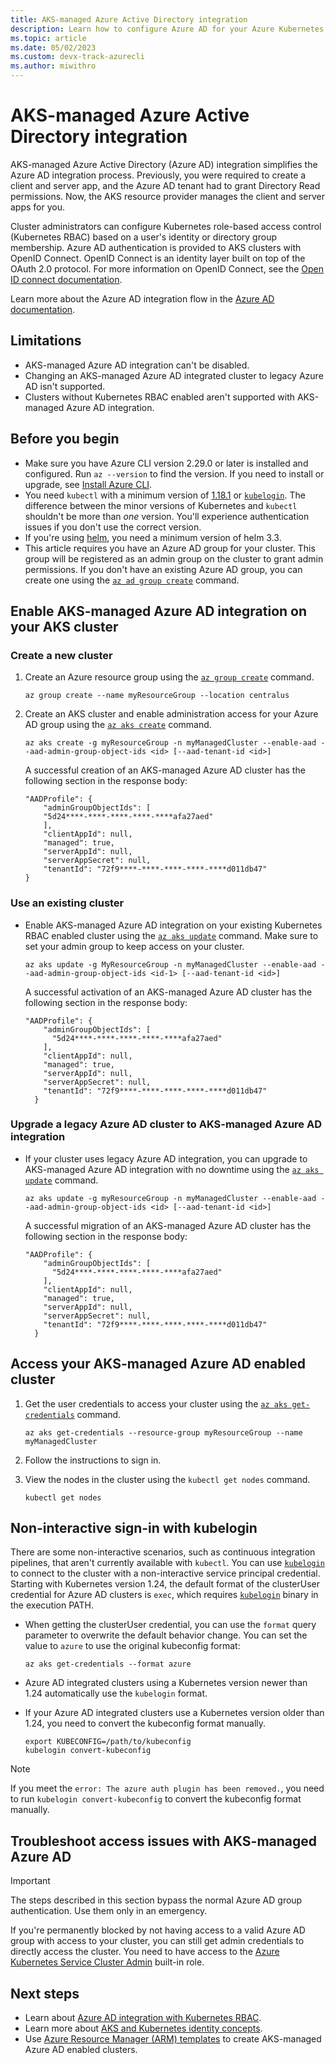 ```yaml
---
title: AKS-managed Azure Active Directory integration
description: Learn how to configure Azure AD for your Azure Kubernetes Service (AKS) clusters.
ms.topic: article
ms.date: 05/02/2023
ms.custom: devx-track-azurecli
ms.author: miwithro
---
```


# AKS-managed Azure Active Directory integration

AKS-managed Azure Active Directory (Azure AD) integration simplifies the Azure AD integration process. Previously, you were required to create a client and server app, and the Azure AD tenant had to grant Directory Read permissions. Now, the AKS resource provider manages the client and server apps for you.

Cluster administrators can configure Kubernetes role-based access control (Kubernetes RBAC) based on a user's identity or directory group membership. Azure AD authentication is provided to AKS clusters with OpenID Connect. OpenID Connect is an identity layer built on top of the OAuth 2.0 protocol. For more information on OpenID Connect, see the [Open ID connect documentation][open-id-connect].

Learn more about the Azure AD integration flow in the [Azure AD documentation](concepts-identity.md#azure-ad-integration).

## Limitations

* AKS-managed Azure AD integration can't be disabled.
* Changing an AKS-managed Azure AD integrated cluster to legacy Azure AD isn't supported.
* Clusters without Kubernetes RBAC enabled aren't supported with AKS-managed Azure AD integration.

## Before you begin

* Make sure you have Azure CLI version 2.29.0 or later is installed and configured. Run `az --version` to find the version. If you need to install or upgrade, see [Install Azure CLI](/cli/azure/install-azure-cli).
* You need `kubectl` with a minimum version of [1.18.1](https://github.com/kubernetes/kubernetes/blob/master/CHANGELOG/CHANGELOG-1.18.md#v1181) or [`kubelogin`](https://github.com/Azure/kubelogin). The difference between the minor versions of Kubernetes and `kubectl` shouldn't be more than *one* version. You'll experience authentication issues if you don't use the correct version.
* If you're using [helm](https://github.com/helm/helm), you need a minimum version of helm 3.3.
* This article requires you have an Azure AD group for your cluster. This group will be registered as an admin group on the cluster to grant admin permissions. If you don't have an existing Azure AD group, you can create one using the [`az ad group create`](/cli/azure/ad/group#az_ad_group_create) command.

## Enable AKS-managed Azure AD integration on your AKS cluster

### Create a new cluster

1. Create an Azure resource group using the [`az group create`][az-group-create] command.

    ```azurecli-interactive
    az group create --name myResourceGroup --location centralus
    ```

2. Create an AKS cluster and enable administration access for your Azure AD group using the [`az aks create`][az-aks-create] command.

    ```azurecli-interactive
    az aks create -g myResourceGroup -n myManagedCluster --enable-aad --aad-admin-group-object-ids <id> [--aad-tenant-id <id>]
    ```

    A successful creation of an AKS-managed Azure AD cluster has the following section in the response body:

    ```output
    "AADProfile": {
        "adminGroupObjectIds": [
        "5d24****-****-****-****-****afa27aed"
        ],
        "clientAppId": null,
        "managed": true,
        "serverAppId": null,
        "serverAppSecret": null,
        "tenantId": "72f9****-****-****-****-****d011db47"
    }
    ```

### Use an existing cluster

* Enable AKS-managed Azure AD integration on your existing Kubernetes RBAC enabled cluster using the [`az aks update`][az-aks-update] command. Make sure to set your admin group to keep access on your cluster.

    ```azurecli-interactive
    az aks update -g MyResourceGroup -n myManagedCluster --enable-aad --aad-admin-group-object-ids <id-1> [--aad-tenant-id <id>]
    ```

    A successful activation of an AKS-managed Azure AD cluster has the following section in the response body:

    ```output
    "AADProfile": {
        "adminGroupObjectIds": [
          "5d24****-****-****-****-****afa27aed"
        ],
        "clientAppId": null,
        "managed": true,
        "serverAppId": null,
        "serverAppSecret": null,
        "tenantId": "72f9****-****-****-****-****d011db47"
      }
    ```

### Upgrade a legacy Azure AD cluster to AKS-managed Azure AD integration

* If your cluster uses legacy Azure AD integration, you can upgrade to AKS-managed Azure AD integration with no downtime using the [`az aks update`][az-aks-update] command.

    ```azurecli-interactive
    az aks update -g myResourceGroup -n myManagedCluster --enable-aad --aad-admin-group-object-ids <id> [--aad-tenant-id <id>]
    ```

    A successful migration of an AKS-managed Azure AD cluster has the following section in the response body:

    ```output
    "AADProfile": {
        "adminGroupObjectIds": [
          "5d24****-****-****-****-****afa27aed"
        ],
        "clientAppId": null,
        "managed": true,
        "serverAppId": null,
        "serverAppSecret": null,
        "tenantId": "72f9****-****-****-****-****d011db47"
      }
    ```

## Access your AKS-managed Azure AD enabled cluster

1. Get the user credentials to access your cluster using the [`az aks get-credentials`][az-aks-get-credentials] command.

    ```azurecli-interactive
    az aks get-credentials --resource-group myResourceGroup --name myManagedCluster
    ```

2. Follow the instructions to sign in.

3. View the nodes in the cluster using the `kubectl get nodes` command.

    ```azurecli-interactive
    kubectl get nodes
    ```

## Non-interactive sign-in with kubelogin

There are some non-interactive scenarios, such as continuous integration pipelines, that aren't currently available with `kubectl`. You can use [`kubelogin`](https://github.com/Azure/kubelogin) to connect to the cluster with a non-interactive service principal credential. Starting with Kubernetes version 1.24, the default format of the clusterUser credential for Azure AD clusters is `exec`, which requires [`kubelogin`](https://github.com/Azure/kubelogin) binary in the execution PATH.

* When getting the clusterUser credential, you can use the `format` query parameter to overwrite the default behavior change. You can set the value to `azure` to use the original kubeconfig format:

    ```azurecli-interactive
    az aks get-credentials --format azure
    ```

* Azure AD integrated clusters using a Kubernetes version newer than 1.24 automatically use the `kubelogin` format.

* If your Azure AD integrated clusters use a Kubernetes version older than 1.24, you need to convert the kubeconfig format manually.

    ```azurecli-interactive
    export KUBECONFIG=/path/to/kubeconfig
    kubelogin convert-kubeconfig
    ```
    
> [!NOTE]
> If you meet the `error: The azure auth plugin has been removed.`, you need to run `kubelogin convert-kubeconfig` to convert the kubeconfig format manually.

## Troubleshoot access issues with AKS-managed Azure AD

> [!IMPORTANT]
> The steps described in this section bypass the normal Azure AD group authentication. Use them only in an emergency.

If you're permanently blocked by not having access to a valid Azure AD group with access to your cluster, you can still get admin credentials to directly access the cluster. You need to have access to the [Azure Kubernetes Service Cluster Admin](../role-based-access-control/built-in-roles.md#azure-kubernetes-service-cluster-admin-role) built-in role.

## Next steps

* Learn about [Azure AD integration with Kubernetes RBAC][azure-ad-rbac].
* Learn more about [AKS and Kubernetes identity concepts][aks-concepts-identity].
* Use [Azure Resource Manager (ARM) templates][aks-arm-template] to create AKS-managed Azure AD enabled clusters.

<!-- LINKS - external -->
[aks-arm-template]: /azure/templates/microsoft.containerservice/managedclusters

<!-- LINKS - Internal -->
[aks-concepts-identity]: concepts-identity.md
[azure-ad-rbac]: azure-ad-rbac.md
[az-aks-create]: /cli/azure/aks#az_aks_create
[az-aks-get-credentials]: /cli/azure/aks#az_aks_get_credentials
[az-group-create]: /cli/azure/group#az_group_create
[open-id-connect]:../active-directory/develop/v2-protocols-oidc.md
[az-aks-update]: /cli/azure/aks#az_aks_update
